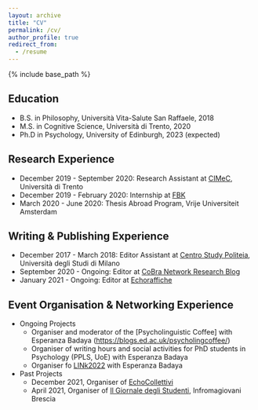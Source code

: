 ```yaml
---
layout: archive
title: "CV"
permalink: /cv/
author_profile: true
redirect_from:
  - /resume
---
```


{% include base_path %}

Education
---
* B.S. in Philosophy, Università Vita-Salute San Raffaele, 2018
* M.S. in Cognitive Science, Università di Trento, 2020
* Ph.D in Psychology, University of Edinburgh, 2023 (expected)

Research Experience
---
* December 2019 - September 2020: Research Assistant at [CIMeC](https://www.cimec.unitn.it), Università di Trento
* December 2019 - February 2020: Internship at [FBK](https://www.fbk.eu/en/)
* March 2020 - June 2020: Thesis Abroad Program, Vrije Universiteit Amsterdam

Writing & Publishing Experience
---
* December 2017 - March 2018: Editor Assistant at [Centro Study Politeia](http://www.politeia-centrostudi.org),  Università degli Studi di Milano
* September 2020 - Ongoing: Editor at [CoBra Network Research Blog](https://www.cobra-network.eu/research-blog/)
* January 2021 - Ongoing: Editor at [Echoraffiche](https://echoraffiche.com)

Event Organisation & Networking Experience 
--
* Ongoing Projects
  * Organiser and moderator of the [Psycholinguistic Coffee] with Esperanza Badaya (https://blogs.ed.ac.uk/psycholingcoffee/)
  * Organiser of writing hours and social activities for PhD students in Psychology (PPLS, UoE) with Esperanza Badaya
  * Organiser fo [LINk2022](https://linkedi2022.github.io/) with Esperanza Badaya
* Past Projects
  * December 2021, Organiser of [EchoCollettivi](https://www.instagram.com/p/CX6dJs6t36y/) 
  * April 2021, Organiser of [Il Giornale degli Studenti](https://www.instagram.com/p/CMhOLFvCwP5/), Infromagiovani Brescia 



